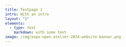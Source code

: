 ```yaml
---
title: Testpage 1
intro: With an intro
layout: "1"
elements:
  - type: text
    markdown: with some text
image: /img/expo-open-atelier-2024-website-banner.png
---
```

